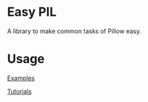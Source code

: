 # Easy PIL
A library to make common tasks of Pillow easy.

# Usage
[Examples](https://github.com/shahriyardx/easy-pil/tree/master/examples)

[Tutorials](https://youtube.com/playlist?list=PLb_oBhGqAlbT4yVqV0TSXggA8b0lZhGhn)